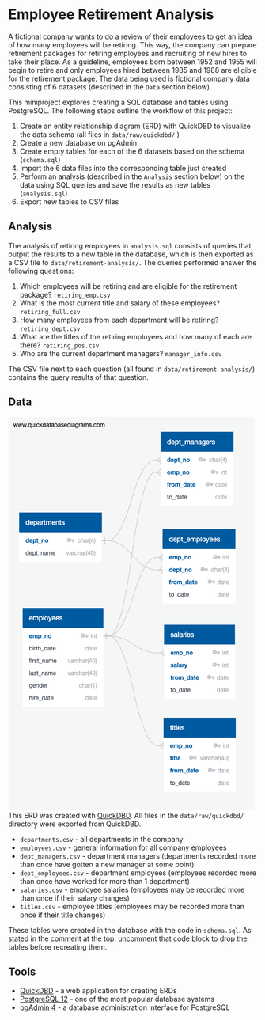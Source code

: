 # Employee Retirement Analysis

A fictional company wants to do a review of their employees to get an idea of how many employees will be retiring. This way, the company can prepare retirement packages for retiring employees and recruiting of new hires to take their place. As a guideline, employees born between 1952 and 1955 will begin to retire and only employees hired between 1985 and 1988 are eligible for the retirement package. The data being used is fictional company data consisting of 6 datasets (described in the `Data` section below).

This miniproject explores creating a SQL database and tables using PostgreSQL. The following steps outline the workflow of this project:
1. Create an entity relationship diagram (ERD) with QuickDBD to visualize the data schema (all files in `data/raw/quickdbd/` )
2. Create a new database on pgAdmin
3. Create empty tables for each of the 6 datasets based on the schema (`schema.sql`)
4. Import the 6 data files into the corresponding table just created
5. Perform an analysis (described in the `Analysis` section below) on the data using SQL queries and save the results as new tables (`analysis.sql`)
6. Export new tables to CSV files

## Analysis

The analysis of retiring employees in `analysis.sql` consists of queries that output the results to a new table in the database, which is then exported as a CSV file to `data/retirement-analysis/`. The queries performed answer the following questions:
1. Which employees will be retiring and are eligible for the retirement package? `retiring_emp.csv`
2. What is the most current title and salary of these employees? `retiring_full.csv`
3. How many employees from each department will be retiring? `retiring_dept.csv`
4. What are the titles of the retiring employees and how many of each are there? `retiring_pos.csv`
5. Who are the current department managers? `manager_info.csv`

The CSV file next to each question (all found in `data/retirement-analysis/`) contains the query results of that question.

## Data

![Data schema](data/raw/quickdbd/ERD.png)<br />
This ERD was created with [QuickDBD](https://www.quickdatabasediagrams.com/). All files in the `data/raw/quickdbd/` directory were exported from QuickDBD.

- `departments.csv` - all departments in the company
- `employees.csv` - general information for all company employees
- `dept_managers.csv` - department managers (departments recorded more than once have gotten a new manager at some point)
- `dept_employees.csv` - department employees (employees recorded more than once have worked for more than 1 department)
- `salaries.csv` - employee salaries (employees may be recorded more than once if their salary changes)
- `titles.csv` - employee titles (employees may be recorded more than once if their title changes)

These tables were created in the database with the code in `schema.sql`. As stated in the comment at the top, uncomment that code block to drop the tables before recreating them.

## Tools

- [QuickDBD](https://www.quickdatabasediagrams.com/) - a web application for creating ERDs
- [PostgreSQL 12](https://www.postgresql.org/) - one of the most popular database systems
- [pgAdmin 4](https://www.pgadmin.org/) - a database administration interface for PostgreSQL
